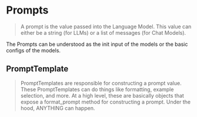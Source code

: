 # Prompts

>A prompt is the value passed into the Language Model. This value can either be a string (for LLMs) or a list of messages (for Chat Models).

The Prompts can be understood as the init input of the models or the basic configs of the models.

## PromptTemplate

>PromptTemplates are responsible for constructing a prompt value. These PromptTemplates can do things like formatting, example selection, and more. At a high level, these are basically objects that expose a format_prompt method for constructing a prompt. Under the hood, ANYTHING can happen.
